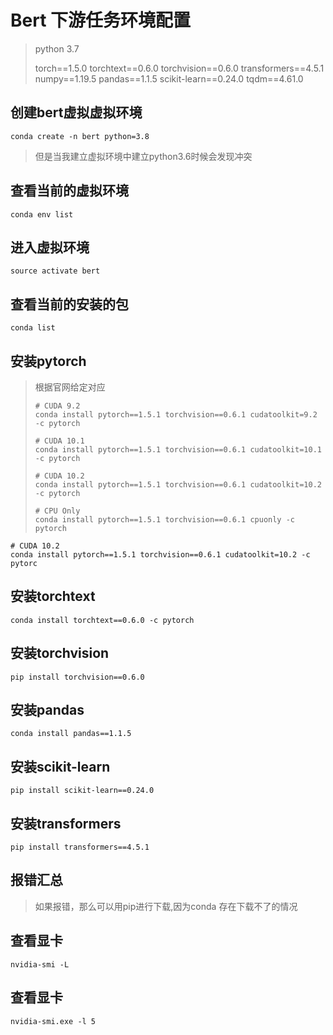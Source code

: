 # Bert 下游任务环境配置

>python 3.7
>
>torch==1.5.0
>torchtext==0.6.0
>torchvision==0.6.0
>transformers==4.5.1
>numpy==1.19.5
>pandas==1.1.5
>scikit-learn==0.24.0
>tqdm==4.61.0

## 创建bert虚拟虚拟环境

```
conda create -n bert python=3.8
```

>但是当我建立虚拟环境中建立python3.6时候会发现冲突

## 查看当前的虚拟环境

```
conda env list
```

## 进入虚拟环境

```
source activate bert
```

## 查看当前的安装的包

```
conda list
```

## 安装pytorch

>根据官网给定对应
>
>```
># CUDA 9.2
>conda install pytorch==1.5.1 torchvision==0.6.1 cudatoolkit=9.2 -c pytorch
>
># CUDA 10.1
>conda install pytorch==1.5.1 torchvision==0.6.1 cudatoolkit=10.1 -c pytorch
>
># CUDA 10.2
>conda install pytorch==1.5.1 torchvision==0.6.1 cudatoolkit=10.2 -c pytorch
>
># CPU Only
>conda install pytorch==1.5.1 torchvision==0.6.1 cpuonly -c pytorch
>```

```
# CUDA 10.2
conda install pytorch==1.5.1 torchvision==0.6.1 cudatoolkit=10.2 -c pytorc
```

## 安装torchtext

```
conda install torchtext==0.6.0 -c pytorch
```

## 安装torchvision

```
pip install torchvision==0.6.0
```

## 安装pandas

```
conda install pandas==1.1.5
```

## 安装scikit-learn

```
pip install scikit-learn==0.24.0
```

## 安装transformers

```
pip install transformers==4.5.1
```

## 报错汇总

>如果报错，那么可以用pip进行下载,因为conda 存在下载不了的情况

## 查看显卡

```
nvidia-smi -L
```

## 查看显卡

```
nvidia-smi.exe -l 5
```



